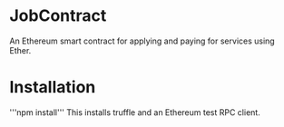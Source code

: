 # JobContract
An Ethereum smart contract for applying and paying for services using Ether. 

# Installation
'''npm install'''
This installs truffle and an Ethereum test RPC client.
